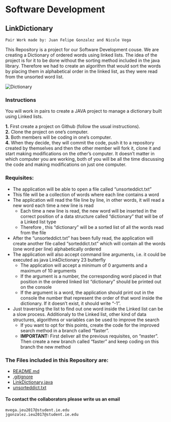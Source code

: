 # Software Development
## LinkDictionary
    Pair Work made by: Juan Felipe Gonzalez and Nicole Vega 
    
This Repository is a project for our Software Development couse. We are creating a Dictionary of ordered words using linked lists. The idea of the project is for it to be done without the sorting method included in the java library. Therefore we had to create an algorithm that would sort the words by placing them in alphabetical order in the linked list, as they were read from the unsorted word list. 

![Dictionary](https://cdn-02.independent.ie/world-news/and-finally/article36675155.ece/c261e/AUTOCROP/w620/ipanews_a5b36655-afb2-4d5a-b4e2-fedfbd38de89_1)  
    

### Instructions
You will work in pairs to create a JAVA project to manage a dictionary built using Linked lists. 

  **1.**  First create a project on Github (follow the usual instructions).   
  **2.**  Clone the project on one’s computer.   
  **3.**  Both members will be coding in one’s computer.   
  **4.**  When they decide, they will commit the code, push it to a repository created by themselves and then the other member will fork it, clone it and start making modifications on the other’s computer. It doesn’t matter in which computer you are working, both of you will be all the time discussing the code and making modifications on just one computer. 


### Requisites:
* The application will be able to open a file called “unsorteddict.txt”
* This file will be a collection of words where each line contains a word
* The application will read the file line by line, in other words, it will read a new word each time a new line is read
  * Each time a new line is read, the new word will be inserted in the correct position of a data structure called “dictionary” that will be of a Linked list type
  * Therefore , this “dictionary” will be a sorted list of all the words read from the file
* After the “unsorteddict.txt” has been fully read, the application will create another file called “sorteddict.txt” which will contain all the words (one word per line) alphabetically ordered
* The application will also accept command line arguments, i.e. it could be executed as java LinkDictionary 23 butterfly
  * The application will accept a minimum of 0 arguments and a maximum of 10 arguments
  * If the argument is a number, the corresponding word placed in that position in the ordered linked list “dictionary” should be printed out on the console
  * If the argument is a word, the application should print out in the console the number that represent the order of that word inside the dictionary. If it doesn’t exist, it should write “-1”.
* Just traversing the list to find out one word inside the Linked list can be a slow process. Additionaly to the Linked list, other kind of data structures, algorithms or variables can be used to improve the search
  * If you want to opt for this points, create the code for the improved search method in a branch called “faster”. 
   * **IMPORTANT:** First deliver all the previous requisites, on “master”. Then create a new branch called “faster” and keep coding on this branch the new method





### The Files included in this Repository are:
  * [README.md](https://github.com/nicolevegai/LinkDictionary/blob/master/README.md)
  * [.gitignore](https://github.com/nicolevegai/LinkDictionary/blob/master/.gitignore)
  * [LinkDictionary.java](https://github.com/nicolevegai/LinkDictionary/blob/master/src/Linkdictionary.java)
  * [unsorteddict.txt](https://github.com/nicolevegai/LinkDictionary/blob/master/unsorteddict.txt)

#### To contact the collaborators please write us an email
    mvega.ieu2017@student.ie.edu
    jgonzalez.ieu2017@student.ie.edu
